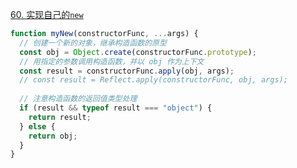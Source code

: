 [60. 实现自己的`new`](https://bigfrontend.dev/zh/problem/create-your-own-new-operator)



```js
function myNew(constructorFunc, ...args) {
  // 创建一个新的对象，继承构造函数的原型
  const obj = Object.create(constructorFunc.prototype);
  // 用指定的参数调用构造函数，并以 obj 作为上下文
  const result = constructorFunc.apply(obj, args);
  // const result = Reflect.apply(constructorFunc, obj, args); 
  
  // 注意构造函数的返回值类型处理
  if (result && typeof result === "object") {
    return result;
  } else {
    return obj;
  }
}
```

